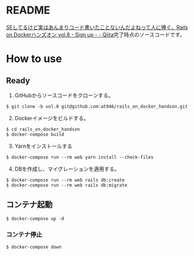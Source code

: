 # README
[SEしてるけど実はあんまりコード書いたことないんだよねって人に捧ぐ、Rails on Dockerハンズオン vol.8 - Sign up - - Qiita](https://qiita.com/at-946/items/e38d94b1f7236e8ed0fe)完了時点のソースコードです。

# How to use
## Ready
1. GitHubからソースコードをクローンする。

```
$ git clone -b vol.8 git@github.com:at946/rails_on_docker_handson.git
```

2. Dockerイメージをビルドする。

```
$ cd rails_on_docker_handson
$ docker-compose build
```

3. Yarnをインストールする

```
$ docker-compose run --rm web yarn install --check-files
```

4. DBを作成し、マイグレーションを適用する。

```
$ docker-compose run --rm web rails db:create
$ docker-compose run --rm web rails db:migrate
```

## コンテナ起動
```
$ docker-compose up -d
```

### コンテナ停止
```
$ docker-compose down
```
